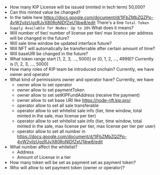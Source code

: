- How many KIP License will be issued (minted in tech term) 50,000? 
- Can this minted value be changed?
- In the table here https://docs.google.com/document/d/1IFbZMbZQZPp-4vW2yiIzUgzRJvX80RoNlDfZeU1jbw8/edit
There's a line `Total Token Supply Available for Nodes: Up to 20%` What does it means?
- Will number of tier/ number of license per tier/ max licence per address will be changed in the future?
- Will sale time window be updated interface future?
- Will NFT will automatically be transferrable after certain amount of time?
- Will baseURI be changed in the future?
- What token range start [1, 2, 3, ..., 5000] or [0, 1, 2, ..., 4999]?
    Currently is [1, 2, 3, ..., 5000]
- How many roles of KIP team be introduced onchain?
    Currently, we have owner and operator
- What kind of permissions owner and operator have?
    Currently, we have 
    - owner allow to set operator
    - owner allow to set paymentToken
    - owner allow to set setKIPFundAddress (receive the payment)
    - owner allow to set base URI like https://node-nft.kip.pro/
    - operator allow to set all sale transferable
    - operator allow to set whitelist sale info (tier, time window, total minted in the sale, max license per tier)
    - operator allow to set whitelist sale info (tier, time window, total minted in the sale, max license per tier, max license per tier per user)
    - operator allow to set all number in https://docs.google.com/document/d/1IFbZMbZQZPp-4vW2yiIzUgzRJvX80RoNlDfZeU1jbw8/edit
- What number affect the whitelist?
    - Address
    - Amount of License in a tier
- How many token will be set as payment set as payment token?
- Who will allow to set payment token (owner or operator)?
